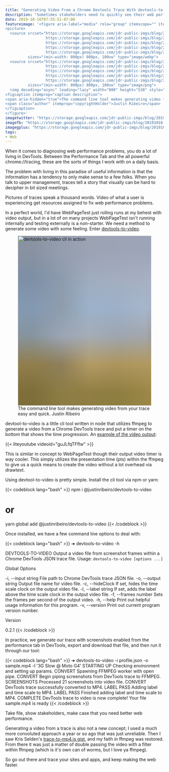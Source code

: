```yaml
---
title: "Generating Video From a Chrome Devtools Trace With devtools-to-video"
description: "Sometimes stakeholders need to quickly see their web performance. Luckily, we can turn those Chrome DevTools trace screenshots into a video with my latest command line tool."
date: 2019-10-16T07:55:51-07:00
featureimage: '<figure aria-label="media" role="group" itemscope="" itemprop="associatedMedia" itemtype="http://schema.org/ImageObject">
<picture>
  <source srcset="https://storage.googleapis.com/jdr-public-imgs/blog/20191016-devtools-to-video-640.webp 640w,
                  https://storage.googleapis.com/jdr-public-imgs/blog/20191016-devtools-to-video-800.webp 800w,
                  https://storage.googleapis.com/jdr-public-imgs/blog/20191016-devtools-to-video-1024.webp 1024w,
                  https://storage.googleapis.com/jdr-public-imgs/blog/20191016-devtools-to-video-1280.webp 1280w,
                  https://storage.googleapis.com/jdr-public-imgs/blog/20191016-devtools-to-video-1600.webp 1600w"
          sizes="(min-width: 800px) 800px, 100vw" type="image/webp">
  <source srcset="https://storage.googleapis.com/jdr-public-imgs/blog/20191016-devtools-to-video-640.png 640w,
                  https://storage.googleapis.com/jdr-public-imgs/blog/20191016-devtools-to-video-800.png 800w,
                  https://storage.googleapis.com/jdr-public-imgs/blog/20191016-devtools-to-video-1024.png 1024w,
                  https://storage.googleapis.com/jdr-public-imgs/blog/20191016-devtools-to-video-1280.png 1280w,
                  https://storage.googleapis.com/jdr-public-imgs/blog/20191016-devtools-to-video-1600.png 1600w"
          sizes="(min-width: 800px) 800px, 100vw" type="image/png">
  <img decoding="async" loading="lazy" width="800" height="538" style="background-size: cover;background-image: url(''data:image/svg+xml;charset=utf-8,%3Csvg xmlns=\''http%3A//www.w3.org/2000/svg\'' xmlns%3Axlink=\''http%3A//www.w3.org/1999/xlink\'' viewBox=\''0 0 1280 853\''%3E%3Cfilter id=\''b\'' color-interpolation-filters=\''sRGB\''%3E%3CfeGaussianBlur stdDeviation=\''.5\''%3E%3C/feGaussianBlur%3E%3CfeComponentTransfer%3E%3CfeFuncA type=\''discrete\'' tableValues=\''1 1\''%3E%3C/feFuncA%3E%3C/feComponentTransfer%3E%3C/filter%3E%3Cimage filter=\''url(%23b)\'' x=\''0\'' y=\''0\'' height=\''100%25\'' width=\''100%25\'' xlink%3Ahref=\''data%3Aimage/png;base64,iVBORw0KGgoAAAANSUhEUgAAAAkAAAAGCAIAAACepSOSAAAACXBIWXMAAC4jAAAuIwF4pT92AAAAs0lEQVQI1wGoAFf/AImSoJSer5yjs52ktp2luJuluKOpuJefsoCNowB+kKaOm66grL+krsCnsMGrt8m1u8mzt8OVoLIAhJqzjZ2tnLLLnLHJp7fNmpyjqbPCqLrRjqO7AIeUn5ultaWtt56msaSnroZyY4mBgLq7wY6TmwCRfk2Pf1uzm2WulV+xmV6rmGyQfFm3nWSBcEIAfm46jX1FkH5Djn5AmodGo49MopBLlIRBfG8yj/dfjF5frTUAAAAASUVORK5CYII=\''%3E%3C/image%3E%3C/svg%3E'');" src="https://storage.googleapis.com/jdr-public-imgs/blog/20191016-devtools-to-video-800.png" alt="devtools-to-video cli in action">
<figcaption itemprop="caption description">
<span aria-hidden="true">The command line tool makes generating video from your trace easy and quick.</span>
<span class="author" itemprop="copyrightHolder">Justin Ribeiro</span>
</figcaption>
</figure>'
imagetwitter: "https://storage.googleapis.com/jdr-public-imgs/blog/20191016-devtools-to-video-800.png"
imagefb: "https://storage.googleapis.com/jdr-public-imgs/blog/20191016-devtools-to-video-800.png"
imagegplus: "https://storage.googleapis.com/jdr-public-imgs/blog/20191016-devtools-to-video-800.png"
tags:
- Web
---
```


When it comes to diagnosing web performance problems, you do a lot of living in DevTools. Between the Performance Tab and the all powerful chrome://tracing, these are the sorts of things I work with on a daily basis.

The problem with living in this paradise of useful information is that the information has a tendency to only make sense to a few folks. When you talk to upper management, traces tell a story that visually can be hard to decipher in bit sized meetings.

Pictures of traces speak a thousand words. Video of what a user is experiencing get resources assigned to fix web performance problems.

In a perfect world, I'd have WebPageTest just rolling runs at my behest with video output, but in a lot of on many projects WebPageTest isn't running internally and testing externally is a non-starter. We need a method to generate some video with some feeling. Enter [devtools-to-video](https://github.com/justinribeiro/devtools-to-video).

<figure aria-label="media" role="group" itemscope="" itemprop="associatedMedia" itemtype="http://schema.org/ImageObject">
<picture>
  <source srcset="https://storage.googleapis.com/jdr-public-imgs/blog/20191016-devtools-to-video-640.webp 640w,
                  https://storage.googleapis.com/jdr-public-imgs/blog/20191016-devtools-to-video-800.webp 800w,
                  https://storage.googleapis.com/jdr-public-imgs/blog/20191016-devtools-to-video-1024.webp 1024w,
                  https://storage.googleapis.com/jdr-public-imgs/blog/20191016-devtools-to-video-1280.webp 1280w,
                  https://storage.googleapis.com/jdr-public-imgs/blog/20191016-devtools-to-video-1600.webp 1600w"
          sizes="(min-width: 800px) 800px, 100vw" type="image/webp">
  <source srcset="https://storage.googleapis.com/jdr-public-imgs/blog/20191016-devtools-to-video-640.png 640w,
                  https://storage.googleapis.com/jdr-public-imgs/blog/20191016-devtools-to-video-800.png 800w,
                  https://storage.googleapis.com/jdr-public-imgs/blog/20191016-devtools-to-video-1024.png 1024w,
                  https://storage.googleapis.com/jdr-public-imgs/blog/20191016-devtools-to-video-1280.png 1280w,
                  https://storage.googleapis.com/jdr-public-imgs/blog/20191016-devtools-to-video-1600.png 1600w"
          sizes="(min-width: 800px) 800px, 100vw" type="image/png">
  <img decoding="async" loading="lazy" width="800" height="538" style="background-size: cover;
          background-image: url('data:image/svg+xml;charset=utf-8,%3Csvg xmlns=\'http%3A//www.w3.org/2000/svg\' xmlns%3Axlink=\'http%3A//www.w3.org/1999/xlink\' viewBox=\'0 0 1280 853\'%3E%3Cfilter id=\'b\' color-interpolation-filters=\'sRGB\'%3E%3CfeGaussianBlur stdDeviation=\'.5\'%3E%3C/feGaussianBlur%3E%3CfeComponentTransfer%3E%3CfeFuncA type=\'discrete\' tableValues=\'1 1\'%3E%3C/feFuncA%3E%3C/feComponentTransfer%3E%3C/filter%3E%3Cimage filter=\'url(%23b)\' x=\'0\' y=\'0\' height=\'100%25\' width=\'100%25\' xlink%3Ahref=\'data%3Aimage/png;base64,iVBORw0KGgoAAAANSUhEUgAAAAkAAAAGCAIAAACepSOSAAAACXBIWXMAAC4jAAAuIwF4pT92AAAAs0lEQVQI1wGoAFf/AImSoJSer5yjs52ktp2luJuluKOpuJefsoCNowB+kKaOm66grL+krsCnsMGrt8m1u8mzt8OVoLIAhJqzjZ2tnLLLnLHJp7fNmpyjqbPCqLrRjqO7AIeUn5ultaWtt56msaSnroZyY4mBgLq7wY6TmwCRfk2Pf1uzm2WulV+xmV6rmGyQfFm3nWSBcEIAfm46jX1FkH5Djn5AmodGo49MopBLlIRBfG8yj/dfjF5frTUAAAAASUVORK5CYII=\'%3E%3C/image%3E%3C/svg%3E');" src="https://storage.googleapis.com/jdr-public-imgs/blog/20191016-devtools-to-video-800.png" alt="devtools-to-video cli in action">
<figcaption itemprop="caption description">
<span aria-hidden="true">The command line tool makes generating video from your trace easy and quick.</span>
<span class="author" itemprop="copyrightHolder">Justin Ribeiro</span>
</figcaption>
</figure>

devtool-to-video is a little cli tool written in node that utilizes ffmpeg to generate a video from a Chrome DevTools trace and put a timer on the bottom that shows the time progression. An [example of the video output](https://www.youtube.com/watch?v=guJLfqTFfIw):

{{< liteyoutube videoid="guJLfqTFfIw" >}}

This is similar in concept to WebPageTest though their output video timer is way cooler. This simply utilizes the presentation time (pts) within the ffmpeg to give us a quick means to create the video without a lot overhead via drawtext.

Using devtool-to-video is pretty simple. Install the cli tool via npm or yarn:

{{< codeblock lang="bash" >}}
npm i @justinribeiro/devtools-to-video
# or
yarn global add @justinribeiro/devtools-to-video
{{< /codeblock >}}

Once installed, we have a few command line options to deal with:

{{< codeblock lang="bash" >}}
➜ devtools-to-video -h


  DEVTOOLS-TO-VIDEO
  Output a video file from screenshot frames within a Chrome DevTools JSON trace file.
  Usage: `devtools-to-video [options ...]`


Global Options

  -i, --input string    File path to Chrome DevTools trace JSON file.
  -o, --output string   Output file name for video file.
  -c, --hideClock       If set, hides the time scale clock on the output video file.
  -l, --label string    If set, adds the label above the time scale clock in the output video file.
  -f, --frames number   Sets the frames per second of the output video.
  -h, --help            Print out helpful usage information for this program.
  -v, --version         Print out current program version number.

Version

  0.2.1
{{< /codeblock >}}

In practice, we generate our trace with screenshots enabled from the performance tab in DevTools, export and download that file, and then run it through our tool:

{{< codeblock lang="bash" >}}
➜ devtools-to-video -i profile.json -o sample.mp4 -l '3G Slow @ Moto G4'
 STARTING UP  Checking environment and setting up params.
 CONVERT  Spawning FFMPEG worker with open pipe.
 CONVERT  Begin piping screenshots from DevTools trace to FFMPEG.
 SCREENSHOTS  Processed 21 screenshots into video file.
 CONVERT  DevTools trace successfully converted to MP4.
 LABEL PASS  Adding label and time scale to MP4.
 LABEL PASS  Finished adding label and time scale to MP4.
 COMPLETE  DevTools trace to video is now complete! Your file sample.mp4 is ready
{{< /codeblock >}}

Take file, show stakeholders, make case that you need better web performance.

Generating a video from a trace is also not a new concept; I used a much more convoluted approach a year or so ago that was just unreliable. Then I saw Kris Selden's [trace-to-mp4.js gist](https://gist.github.com/krisselden/bf98fb0c192fcb73ed32e79c0a7972d2), and my faith in ffmpeg was restored. From there it was just a matter of double passing the video with a filter within ffmpeg (which is it's own can of worms, but I love ya ffmpeg).

So go out there and trace your sites and apps, and keep making the web faster.
